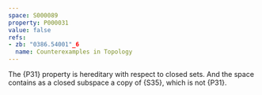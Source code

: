 ```yaml
---
space: S000089
property: P000031
value: false
refs:
- zb: "0386.54001"_6
  name: Counterexamples in Topology
---
```


The {P31} property is hereditary with respect to closed sets.  And the space contains as a closed subspace a copy of {S35}, which is not {P31}.
